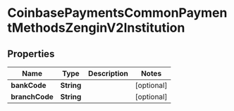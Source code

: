 
# CoinbasePaymentsCommonPaymentMethodsZenginV2Institution

## Properties
Name | Type | Description | Notes
------------ | ------------- | ------------- | -------------
**bankCode** | **String** |  |  [optional]
**branchCode** | **String** |  |  [optional]



